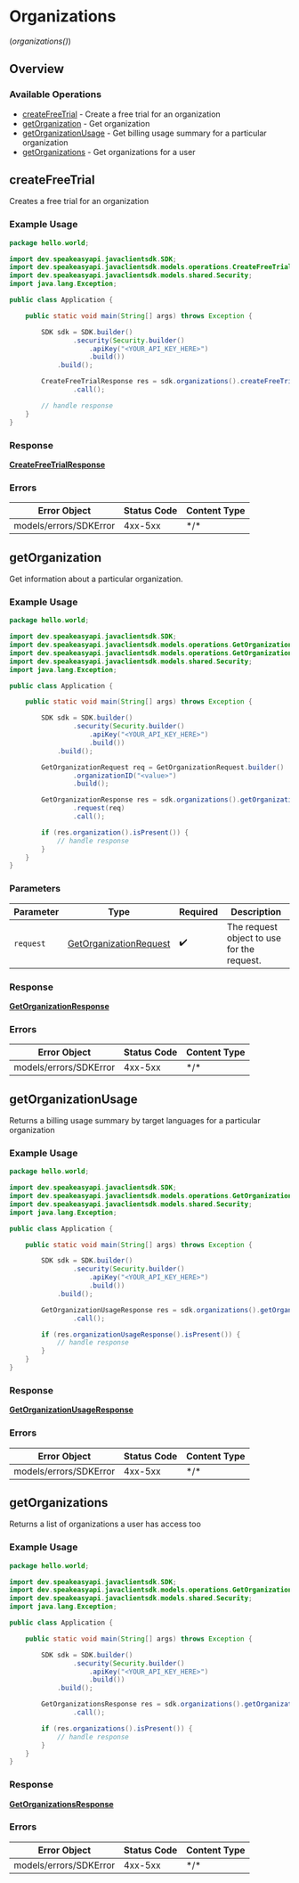 # Organizations
(*organizations()*)

## Overview

### Available Operations

* [createFreeTrial](#createfreetrial) - Create a free trial for an organization
* [getOrganization](#getorganization) - Get organization
* [getOrganizationUsage](#getorganizationusage) - Get billing usage summary for a particular organization
* [getOrganizations](#getorganizations) - Get organizations for a user

## createFreeTrial

Creates a free trial for an organization

### Example Usage

```java
package hello.world;

import dev.speakeasyapi.javaclientsdk.SDK;
import dev.speakeasyapi.javaclientsdk.models.operations.CreateFreeTrialResponse;
import dev.speakeasyapi.javaclientsdk.models.shared.Security;
import java.lang.Exception;

public class Application {

    public static void main(String[] args) throws Exception {

        SDK sdk = SDK.builder()
                .security(Security.builder()
                    .apiKey("<YOUR_API_KEY_HERE>")
                    .build())
            .build();

        CreateFreeTrialResponse res = sdk.organizations().createFreeTrial()
                .call();

        // handle response
    }
}
```

### Response

**[CreateFreeTrialResponse](../../models/operations/CreateFreeTrialResponse.md)**

### Errors

| Error Object           | Status Code            | Content Type           |
| ---------------------- | ---------------------- | ---------------------- |
| models/errors/SDKError | 4xx-5xx                | \*\/*                  |


## getOrganization

Get information about a particular organization.

### Example Usage

```java
package hello.world;

import dev.speakeasyapi.javaclientsdk.SDK;
import dev.speakeasyapi.javaclientsdk.models.operations.GetOrganizationRequest;
import dev.speakeasyapi.javaclientsdk.models.operations.GetOrganizationResponse;
import dev.speakeasyapi.javaclientsdk.models.shared.Security;
import java.lang.Exception;

public class Application {

    public static void main(String[] args) throws Exception {

        SDK sdk = SDK.builder()
                .security(Security.builder()
                    .apiKey("<YOUR_API_KEY_HERE>")
                    .build())
            .build();

        GetOrganizationRequest req = GetOrganizationRequest.builder()
                .organizationID("<value>")
                .build();

        GetOrganizationResponse res = sdk.organizations().getOrganization()
                .request(req)
                .call();

        if (res.organization().isPresent()) {
            // handle response
        }
    }
}
```

### Parameters

| Parameter                                                                   | Type                                                                        | Required                                                                    | Description                                                                 |
| --------------------------------------------------------------------------- | --------------------------------------------------------------------------- | --------------------------------------------------------------------------- | --------------------------------------------------------------------------- |
| `request`                                                                   | [GetOrganizationRequest](../../models/operations/GetOrganizationRequest.md) | :heavy_check_mark:                                                          | The request object to use for the request.                                  |

### Response

**[GetOrganizationResponse](../../models/operations/GetOrganizationResponse.md)**

### Errors

| Error Object           | Status Code            | Content Type           |
| ---------------------- | ---------------------- | ---------------------- |
| models/errors/SDKError | 4xx-5xx                | \*\/*                  |


## getOrganizationUsage

Returns a billing usage summary by target languages for a particular organization

### Example Usage

```java
package hello.world;

import dev.speakeasyapi.javaclientsdk.SDK;
import dev.speakeasyapi.javaclientsdk.models.operations.GetOrganizationUsageResponse;
import dev.speakeasyapi.javaclientsdk.models.shared.Security;
import java.lang.Exception;

public class Application {

    public static void main(String[] args) throws Exception {

        SDK sdk = SDK.builder()
                .security(Security.builder()
                    .apiKey("<YOUR_API_KEY_HERE>")
                    .build())
            .build();

        GetOrganizationUsageResponse res = sdk.organizations().getOrganizationUsage()
                .call();

        if (res.organizationUsageResponse().isPresent()) {
            // handle response
        }
    }
}
```

### Response

**[GetOrganizationUsageResponse](../../models/operations/GetOrganizationUsageResponse.md)**

### Errors

| Error Object           | Status Code            | Content Type           |
| ---------------------- | ---------------------- | ---------------------- |
| models/errors/SDKError | 4xx-5xx                | \*\/*                  |


## getOrganizations

Returns a list of organizations a user has access too

### Example Usage

```java
package hello.world;

import dev.speakeasyapi.javaclientsdk.SDK;
import dev.speakeasyapi.javaclientsdk.models.operations.GetOrganizationsResponse;
import dev.speakeasyapi.javaclientsdk.models.shared.Security;
import java.lang.Exception;

public class Application {

    public static void main(String[] args) throws Exception {

        SDK sdk = SDK.builder()
                .security(Security.builder()
                    .apiKey("<YOUR_API_KEY_HERE>")
                    .build())
            .build();

        GetOrganizationsResponse res = sdk.organizations().getOrganizations()
                .call();

        if (res.organizations().isPresent()) {
            // handle response
        }
    }
}
```

### Response

**[GetOrganizationsResponse](../../models/operations/GetOrganizationsResponse.md)**

### Errors

| Error Object           | Status Code            | Content Type           |
| ---------------------- | ---------------------- | ---------------------- |
| models/errors/SDKError | 4xx-5xx                | \*\/*                  |
